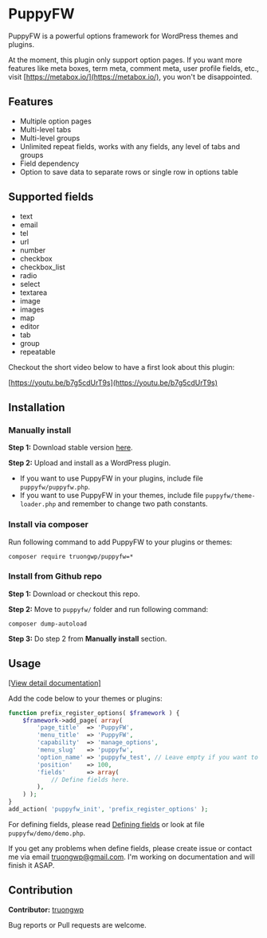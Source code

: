 # PuppyFW #

PuppyFW is a powerful options framework for WordPress themes and plugins.

At the moment, this plugin only support option pages. If you want more features like meta boxes, term meta, comment meta, user profile fields, etc., visit [https://metabox.io/](https://metabox.io/), you won't be disappointed.

## Features

- Multiple option pages
- Multi-level tabs
- Multi-level groups
- Unlimited repeat fields, works with any fields, any level of tabs and groups
- Field dependency
- Option to save data to separate rows or single row in options table

## Supported fields

- text
- email
- tel
- url
- number
- checkbox
- checkbox_list
- radio
- select
- textarea
- image
- images
- map
- editor
- tab
- group
- repeatable

Checkout the short video below to have a first look about this plugin:

[https://youtu.be/b7g5cdUrT9s](https://youtu.be/b7g5cdUrT9s)

## Installation

### Manually install

**Step 1:** Download stable version [here](https://truongwp.blog/puppyfw.zip).

**Step 2:** Upload and install as a WordPress plugin.
- If you want to use PuppyFW in your plugins, include file `puppyfw/puppyfw.php`.
- If you want to use PuppyFW in your themes, include file `puppyfw/theme-loader.php` and remember to change two path constants.

### Install via composer

Run following command to add PuppyFW to your plugins or themes:
```
composer require truongwp/puppyfw=*
```

### Install from Github repo

**Step 1:** Download or checkout this repo.

**Step 2:** Move to `puppyfw/` folder and run following command:
```
composer dump-autoload
```
**Step 3:** Do step 2 from **Manually install** section.

## Usage

[[View detail documentation]](https://github.com/truongwp/puppyfw/wiki)

Add the code below to your themes or plugins:

```php
function prefix_register_options( $framework ) {
	$framework->add_page( array(
		'page_title'  => 'PuppyFW',
		'menu_title'  => 'PuppyFW',
		'capability'  => 'manage_options',
		'menu_slug'   => 'puppyfw',
		'option_name' => 'puppyfw_test', // Leave empty if you want to store options to seperate rows.
		'position'    => 100,
		'fields'      => array(
			// Define fields here.
		),
	) );
}
add_action( 'puppyfw_init', 'prefix_register_options' );
```


For defining fields, please read [Defining fields](https://github.com/truongwp/puppyfw/wiki/Defining-fields) or look at file `puppyfw/demo/demo.php`.

If you get any problems when define fields, please create issue or contact me via email [truongwp@gmail.com](mailto:truongwp@gmail.com). I'm working on documentation and will finish it ASAP.

## Contribution

**Contributor:** [truongwp](https://truongwp.com)

Bug reports or Pull requests are welcome.
